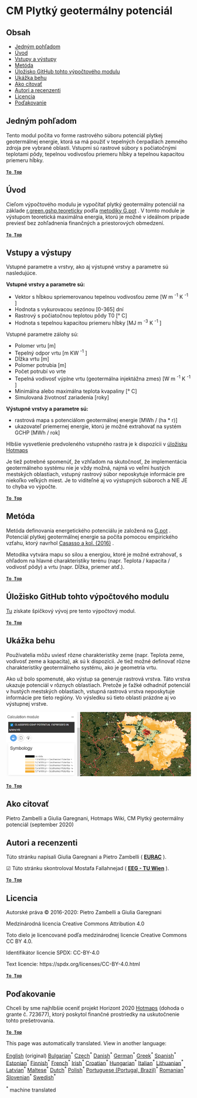 <h1><a class="anchor" id="cm-shallow-geothermal-potential" href="#cm-shallow-geothermal-potential"><i class="fa fa-link"></i></a>CM Plytký geotermálny potenciál</h1><h2><a class="anchor" id="table-of-contents" href="#table-of-contents"><i class="fa fa-link"></i></a> Obsah</h2><ul><li> <a href="#in-a-glance">Jedným pohľadom</a></li><li> <a href="#introduction">Úvod</a></li><li> <a href="#inputs-and-outputs">Vstupy a výstupy</a></li><li> <a href="#method">Metóda</a></li><li> <a href="#github-repository-of-this-calculation-module">Úložisko GitHub tohto výpočtového modulu</a></li><li> <a href="#sample-run">Ukážka behu</a></li><li> <a href="#how-to-cite">Ako citovať</a></li><li> <a href="#authors-and-reviewers">Autori a recenzenti</a></li><li> <a href="#license">Licencia</a></li><li> <a href="#acknowledgement">Poďakovanie</a></li></ul><h2><a class="anchor" id="in-a-glance" href="#in-a-glance"><i class="fa fa-link"></i></a> Jedným pohľadom</h2><p> Tento modul počíta vo forme rastrového súboru potenciál plytkej geotermálnej energie, ktorá sa má použiť v tepelných čerpadlách zemného zdroja pre vybrané oblasti. Vstupmi sú rastrové súbory s počiatočnými teplotami pôdy, tepelnou vodivosťou priemeru hĺbky a tepelnou kapacitou priemeru hĺbky.</p><p> <a href="#table-of-contents"><strong><code>To Top</code></strong></a></p><h2><a class="anchor" id="introduction" href="#introduction"><i class="fa fa-link"></i></a> Úvod</h2><p> Cieľom výpočtového modulu je vypočítať plytký geotermálny potenciál na základe <a href="https://grass.osgeo.org/grass76/manuals/addons/r.green.gshp.theoretical.html">r.green.gshp.teoreticky</a> podľa <a href="https://www.sciencedirect.com/science/article/pii/S0360544216303358">metodiky G.pot</a> . V tomto module je výstupom teoretická maximálna energia, ktorú je možné v ideálnom prípade previesť bez zohľadnenia finančných a priestorových obmedzení.</p><p> <a href="#table-of-contents"><strong><code>To Top</code></strong></a></p><h2><a class="anchor" id="inputs-and-outputs" href="#inputs-and-outputs"><i class="fa fa-link"></i></a> Vstupy a výstupy</h2><p> Vstupné parametre a vrstvy, ako aj výstupné vrstvy a parametre sú nasledujúce.</p><p> <strong>Vstupné vrstvy a parametre sú:</strong></p><ul><li> Vektor s hĺbkou spriemerovanou tepelnou vodivosťou zeme [W m <sup>-1</sup> K <sup>-1</sup> ]</li><li> Hodnota s vykurovacou sezónou [0-365] dní</li><li> Rastrový s počiatočnou teplotou pôdy T0 [° C]</li><li> Hodnota s tepelnou kapacitou priemeru hĺbky [MJ m <sup>-3</sup> K <sup>-1</sup> ]</li></ul><p> Vstupné parametre zálohy sú:</p><ul><li> Polomer vrtu [m]</li><li> Tepelný odpor vrtu [m KW <sup>-1</sup> ]</li><li> Dĺžka vrtu [m]</li><li> Polomer potrubia [m]</li><li> Počet potrubí vo vrte</li><li> Tepelná vodivosť výplne vrtu (geotermálna injektážna zmes) [W m <sup>-1</sup> K <sup>-1</sup> ]</li><li> Minimálna alebo maximálna teplota kvapaliny [° C]</li><li> Simulovaná životnosť zariadenia [roky]</li></ul><p> <strong>Výstupné vrstvy a parametre sú:</strong></p><ul><li> rastrová mapa s potenciálom geotermálnej energie [MWh / (ha * r)]</li><li> ukazovateľ priemernej energie, ktorú je možné extrahovať na systém GCHP [MWh / rok]</li></ul><p> Hlbšie vysvetlenie predvoleného vstupného rastra je k dispozícii v <a href="https://gitlab.com/hotmaps/potential/potential_geothermal_raster">úložisku Hotmaps</a></p><p> Je tiež potrebné spomenúť, že vzhľadom na skutočnosť, že implementácia geotermálneho systému nie je vždy možná, najmä vo veľmi hustých mestských oblastiach, vstupný rastrový súbor neposkytuje informácie pre niekoľko veľkých miest. Je to viditeľné aj vo výstupných súboroch a NIE JE to chyba vo výpočte.</p><p> <a href="#table-of-contents"><strong><code>To Top</code></strong></a></p><h2><a class="anchor" id="method" href="#method"><i class="fa fa-link"></i></a> Metóda</h2><p> Metóda definovania energetického potenciálu je založená na <a href="https://www.sciencedirect.com/science/article/pii/S0360544216303358">G.pot</a> . Potenciál plytkej geotermálnej energie sa počíta pomocou empirického vzťahu, ktorý navrhol <a href="https://www.sciencedirect.com/science/article/pii/S0360544216303358">Casasso a kol. (2016)</a> .</p><p> Metodika vytvára mapu so silou a energiou, ktoré je možné extrahovať, s ohľadom na hlavné charakteristiky terénu (napr. Teplota / kapacita / vodivosť pôdy) a vrtu (napr. Dĺžka, priemer atď.).</p><p> <a href="#table-of-contents"><strong><code>To Top</code></strong></a></p><h2><a class="anchor" id="github-repository-of-this-calculation-module" href="#github-repository-of-this-calculation-module"><i class="fa fa-link"></i></a> Úložisko GitHub tohto výpočtového modulu</h2><p> <a href="https://github.com/HotMaps/gchp_potential/tree/develop">Tu</a> získate špičkový vývoj pre tento výpočtový modul.</p><p> <a href="#table-of-contents"><strong><code>To Top</code></strong></a></p><h2><a class="anchor" id="sample-run" href="#sample-run"><i class="fa fa-link"></i></a> Ukážka behu</h2><p> Používatelia môžu uviesť rôzne charakteristiky zeme (napr. Teplota zeme, vodivosť zeme a kapacita), ak sú k dispozícii. Je tiež možné definovať rôzne charakteristiky geotermálneho systému, ako je geometria vrtu.</p><p> Ako už bolo spomenuté, ako výstup sa generuje rastrová vrstva. Táto vrstva ukazuje potenciál v rôznych oblastiach. Pretože je ťažké odhadnúť potenciál v hustých mestských oblastiach, vstupná rastrová vrstva neposkytuje informácie pre tieto regióny. Vo výsledku sú tieto oblasti prázdne aj vo výstupnej vrstve.</p><img src="/en/CM-Shallow-geothermal-potential/shallow_geothermal_out_raster.png"/><p> <a href="#table-of-contents"><strong><code>To Top</code></strong></a></p><h2><a class="anchor" id="how-to-cite" href="#how-to-cite"><i class="fa fa-link"></i></a> Ako citovať</h2><p> Pietro Zambelli a Giulia Garegnani, Hotmaps Wiki, CM Plytký geotermálny potenciál (september 2020)</p><h2><a class="anchor" id="authors-and-reviewers" href="#authors-and-reviewers"><i class="fa fa-link"></i></a> Autori a recenzenti</h2><p> Túto stránku napísali Giulia Garegnani a Pietro Zambelli ( <strong><a href="http://www.eurac.edu">EURAC</a></strong> ).</p><p> ☑ Túto stránku skontroloval Mostafa Fallahnejad ( <strong><a href="https://eeg.tuwien.ac.at/">EEG - TU Wien</a></strong> ).</p><p> <a href="#table-of-contents"><strong><code>To Top</code></strong></a></p><h2><a class="anchor" id="license" href="#license"><i class="fa fa-link"></i></a> Licencia</h2><p> Autorské práva © 2016-2020: Pietro Zambelli a Giulia Garegnani</p><p> Medzinárodná licencia Creative Commons Attribution 4.0</p><p> Toto dielo je licencované podľa medzinárodnej licencie Creative Commons CC BY 4.0.</p><p> Identifikátor licencie SPDX: CC-BY-4.0</p><p> Text licencie: https://spdx.org/licenses/CC-BY-4.0.html</p><p> <a href="#table-of-contents"><strong><code>To Top</code></strong></a></p><h2><a class="anchor" id="acknowledgement" href="#acknowledgement"><i class="fa fa-link"></i></a> Poďakovanie</h2><p> Chceli by sme najhlbšie oceniť projekt Horizont 2020 <a href="https://www.hotmaps-project.eu">Hotmaps</a> (dohoda o grante č. 723677), ktorý poskytol finančné prostriedky na uskutočnenie tohto prešetrovania.</p><p> <a href="#table-of-contents"><strong><code>To Top</code></strong></a></p>
<!--- THIS IS A SUPER UNIQUE IDENTIFIER -->

This page was automatically translated. View in another language:

[English](../en/CM-Shallow-geothermal-potential) (original) [Bulgarian](../bg/CM-Shallow-geothermal-potential)<sup>\*</sup> [Czech](../cs/CM-Shallow-geothermal-potential)<sup>\*</sup> [Danish](../da/CM-Shallow-geothermal-potential)<sup>\*</sup> [German](../de/CM-Shallow-geothermal-potential)<sup>\*</sup> [Greek](../el/CM-Shallow-geothermal-potential)<sup>\*</sup> [Spanish](../es/CM-Shallow-geothermal-potential)<sup>\*</sup> [Estonian](../et/CM-Shallow-geothermal-potential)<sup>\*</sup> [Finnish](../fi/CM-Shallow-geothermal-potential)<sup>\*</sup> [French](../fr/CM-Shallow-geothermal-potential)<sup>\*</sup> [Irish](../ga/CM-Shallow-geothermal-potential)<sup>\*</sup> [Croatian](../hr/CM-Shallow-geothermal-potential)<sup>\*</sup> [Hungarian](../hu/CM-Shallow-geothermal-potential)<sup>\*</sup> [Italian](../it/CM-Shallow-geothermal-potential)<sup>\*</sup> [Lithuanian](../lt/CM-Shallow-geothermal-potential)<sup>\*</sup> [Latvian](../lv/CM-Shallow-geothermal-potential)<sup>\*</sup> [Maltese](../mt/CM-Shallow-geothermal-potential)<sup>\*</sup> [Dutch](../nl/CM-Shallow-geothermal-potential)<sup>\*</sup> [Polish](../pl/CM-Shallow-geothermal-potential)<sup>\*</sup> [Portuguese (Portugal, Brazil)](../pt/CM-Shallow-geothermal-potential)<sup>\*</sup> [Romanian](../ro/CM-Shallow-geothermal-potential)<sup>\*</sup>  [Slovenian](../sl/CM-Shallow-geothermal-potential)<sup>\*</sup> [Swedish](../sv/CM-Shallow-geothermal-potential)<sup>\*</sup> 

<sup>\*</sup> machine translated
